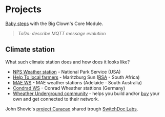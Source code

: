 # Projects

[Baby steps](babysteps.md) with the Big Clown's Core Module.

> *ToDo: describe MQTT message evolution*

## Climate station

What such climate station does and how does it looks like?

* [NPS Weather station](https://science.nature.nps.gov/im/units/swan/monitor/weather.cfm) - National Park Service (USA)
* [Help To local farmers](https://maritzburgsun.co.za/37240/weather-station-to-help-local-farmers/) - Maritzburg Sun ([RSA](https://en.wikipedia.org/wiki/UMshwathi_Local_Municipality) - South Africa)
* [MAE WS](http://mea.com.au/soil-plants-climate/weather/weather-stations) - MAE weather stations (Adelaide - South Australia)
* [Condrad WS](http://www.conrad.com/ce/en/overview/0514060/Weather-stations) - Conrad Wheather stattions (Germany)
* [Wheather Underground community](https://www.wunderground.com/weatherstation/overview.asp) - helps you build and/or [buy](https://www.wunderground.com/weatherstation/buyingguide.asp) your own and get connected to their network.

John Shovic's [project Curacao](http://www.switchdoc.com/project-curacao-project-page/) shared trough [SwitchDoc Labs](http://www.switchdoc.com/).

